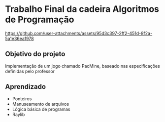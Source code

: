 # Trabalho Final da cadeira Algoritmos de Programação

https://github.com/user-attachments/assets/95d3c397-2ff2-451d-8f2a-5a1e36ea1978

## Objetivo do projeto
Implementação de um jogo chamado PacMine, baseado nas especificações definidas pelo professor

## Aprendizado
- Ponteiros
- Manuseamento de arquivos
- Lógica básica de programas
- Raylib

